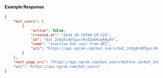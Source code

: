 <!-- Code generated for API Clients. DO NOT EDIT. -->

#### Example Response

```json
{
	"bot_users": [
		{
			"active": false,
			"created_at": "2024-10-10T08:19:52Z",
			"id": "bot_2nEq4c4OTpycrRcOZwbK1wRAy9Y",
			"name": "inactive bot user from API",
			"uri": "https://api.ngrok.com/bot_users/bot_2nEq4c4OTpycrRcOZwbK1wRAy9Y"
		}
	],
	"next_page_uri": "https://api.ngrok.com/bot_users?before_id=bot_2nEq4c4OTpycrRcOZwbK1wRAy9Y&limit=1",
	"uri": "https://api.ngrok.com/bot_users"
}
```
